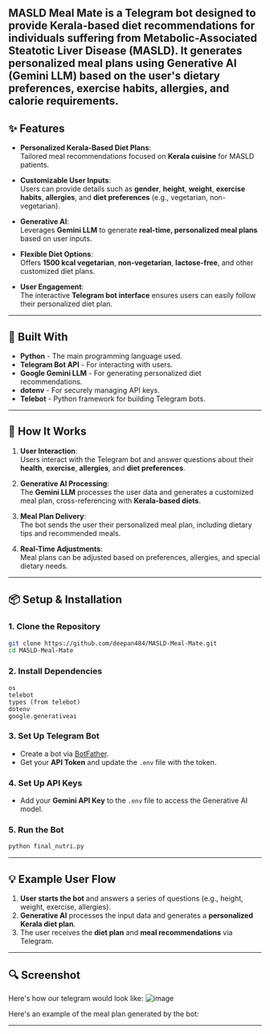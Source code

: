 **MASLD Meal Mate** is a **Telegram bot** designed to provide **Kerala-based diet recommendations** for individuals suffering from **Metabolic-Associated Steatotic Liver Disease (MASLD)**. It generates personalized meal plans using **Generative AI (Gemini LLM)** based on the user's dietary preferences, exercise habits, allergies, and calorie requirements.
---

## :sparkles: Features

- **Personalized Kerala-Based Diet Plans**:  
  Tailored meal recommendations focused on **Kerala cuisine** for MASLD patients.

- **Customizable User Inputs**:  
  Users can provide details such as **gender**, **height**, **weight**, **exercise habits**, **allergies**, and **diet preferences** (e.g., vegetarian, non-vegetarian).

- **Generative AI**:  
  Leverages **Gemini LLM** to generate **real-time, personalized meal plans** based on user inputs.

- **Flexible Diet Options**:  
  Offers **1500 kcal vegetarian**, **non-vegetarian**, **lactose-free**, and other customized diet plans.

- **User Engagement**:  
  The interactive **Telegram bot interface** ensures users can easily follow their personalized diet plan.

---

## :wrench: Built With

- **Python** - The main programming language used.
- **Telegram Bot API** - For interacting with users.
- **Google Gemini LLM** - For generating personalized diet recommendations.
- **dotenv** - For securely managing API keys.
- **Telebot** - Python framework for building Telegram bots.

---

## :memo: How It Works

1. **User Interaction**:  
   Users interact with the Telegram bot and answer questions about their **health**, **exercise**, **allergies**, and **diet preferences**.

2. **Generative AI Processing**:  
   The **Gemini LLM** processes the user data and generates a customized meal plan, cross-referencing with **Kerala-based diets**.

3. **Meal Plan Delivery**:  
   The bot sends the user their personalized meal plan, including dietary tips and recommended meals.

4. **Real-Time Adjustments**:  
   Meal plans can be adjusted based on preferences, allergies, and special dietary needs.

---

## :package: Setup & Installation

### 1. Clone the Repository

```bash
git clone https://github.com/deepan484/MASLD-Meal-Mate.git
cd MASLD-Meal-Mate
```

### 2. Install Dependencies

``` Install the below libraries alone :
os
telebot
types (from telebot)
dotenv
google.generativeai
```

### 3. Set Up Telegram Bot

- Create a bot via [BotFather](https://core.telegram.org/bots#botfather).
- Get your **API Token** and update the `.env` file with the token.

### 4. Set Up API Keys

- Add your **Gemini API Key** to the `.env` file to access the Generative AI model.

### 5. Run the Bot

```bash
python final_nutri.py
```

---

## :bulb: Example User Flow

1. **User starts the bot** and answers a series of questions (e.g., height, weight, exercise, allergies).
2. **Generative AI** processes the input data and generates a **personalized Kerala diet plan**.
3. The user receives the **diet plan** and **meal recommendations** via Telegram.

---

## :mag: Screenshot

Here's how our telegram would look like:
![image](https://github.com/user-attachments/assets/2ca6027f-36cd-4de2-8507-ee4b4096ebfa)

Here's an example of the meal plan generated by the bot:




---
